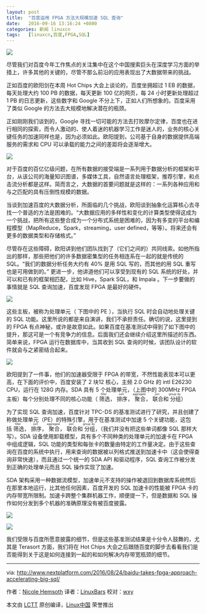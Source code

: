 ```yaml
---
layout: post
title:	"百度运用 FPGA 方法大规模加速 SQL 查询"
date:	2016-09-16 13:16:24 +0800 
categories:	新闻 linuxcn 
tags:	[linuxcn,百度,FPGA,SQL]
---
```



![](/Asserts/Images//attachment/album/201609/16/131625wa0q0zeygd0n2nd0.jpg)


尽管我们对百度今年工作焦点的关注集中在这个中国搜索巨头在深度学习方面的举措上，许多其他的关键的，尽管不那么前沿的应用表现出了大数据带来的挑战。


正如百度的欧阳剑在本周 Hot Chips 大会上谈论的，百度坐拥超过 1 EB 的数据，每天处理大约 100 PB 的数据，每天更新 100 亿的网页，每 24 小时更新处理超过 1 PB 的日志更新，这些数字和 Google 不分上下，正如人们所想象的。百度采用了类似 Google 的方法去大规模地解决潜在的瓶颈。


正如刚刚我们谈到的，Google 寻找一切可能的方法去打败摩尔定律，百度也在进行相同的探索，而令人激动的、使人着迷的机器学习工作是迷人的，业务的核心关键任务的加速同样也是，因为必须如此。欧阳提到，公司基于自身的数据提供高端服务的需求和 CPU 可以承载的能力之间的差距将会逐渐增大。


![](/Asserts/Images//attachment/album/201609/16/131626tang0wqi5ad7sq5a.png)


对于百度的百亿亿级问题，在所有数据的接受端是一系列用于数据分析的框架和平台，从该公司的海量知识图谱，多媒体工具，自然语言处理框架，推荐引擎，和点击流分析都是这样。简而言之，大数据的首要问题就是这样的：一系列各种应用和与之匹配的具有压倒性规模的数据。


当谈到加速百度的大数据分析，所面临的几个挑战，欧阳谈到抽象化运算核心去寻找一个普适的方法是困难的。“大数据应用的多样性和变化的计算类型使得这成为一个挑战，把所有这些整合成为一个分布式系统是困难的，因为有多变的平台和编程模型（MapReduce，Spark，streaming，user defined，等等）。将来还会有更多的数据类型和存储格式。”


尽管存在这些障碍，欧阳讲到他们团队找到了（它们之间的）共同线索。如他所指出的那样，那些把他们的许多数据密集型的任务相连系在一起的就是传统的 SQL。“我们的数据分析任务大约有 40% 是用 SQL 写的，而其他的用 SQL 重写也是可用做到的。” 更进一步，他讲道他们可以享受到现有的 SQL 系统的好处，并可以和已有的框架相匹配，比如 Hive，Spark SQL，和 Impala 。下一步要做的事情就是 SQL 查询加速，百度发现 FPGA 是最好的硬件。


![](/Asserts/Images//attachment/album/201609/16/131627tav5qmwdfbqwwdvq.png)


这些主板，被称为处理单元（ 下图中的 PE ），当执行 SQL 时会自动地处理关键的 SQL 功能。这里所说的都是来自演讲，我们不承担责任。确切的说，这里提到的 FPGA 有点神秘，或许是故意如此。如果百度在基准测试中得到了如下图中的提升，那这可是一个有竞争力的信息。后面我们还会继续介绍这里所描述的东西。简单来说，FPGA 运行在数据库中，当其收到 SQL 查询的时候，该团队设计的软件就会与之紧密结合起来。


![](/Asserts/Images//attachment/album/201609/16/131628p75l737pd5iud355.png)


欧阳提到了一件事，他们的加速器受限于 FPGA 的带宽，不然性能表现本可以更高，在下面的评价中，百度安装了 2 块12 核心，主频 2.0 GHz 的 intl E26230 CPU，运行在 128G 内存。SDA 具有 5 个处理单元，（上图中的 300MHz FPGA 主板）每个分别处理不同的核心功能（<ruby> 筛选 <rp>  （ </rp> <rt>  filter </rt> <rp>  ） </rp></ruby>，<ruby> 排序 <rp>  （ </rp> <rt>  sort </rt> <rp>  ） </rp></ruby>，<ruby> 聚合 <rp>  （ </rp> <rt>  aggregate </rt> <rp>  ） </rp></ruby>，<ruby> 联合 <rp>  （ </rp> <rt>  join </rt> <rp>  ） </rp></ruby>和<ruby> 分组 <rp>  （ </rp> <rt>  group by </rt> <rp>  ） </rp></ruby>）


为了实现 SQL 查询加速，百度针对 TPC-DS 的基准测试进行了研究，并且创建了称做处理单元（PE）的特殊引擎，用于在基准测试中加速 5 个关键功能，这包括<ruby> 筛选 <rp>  （ </rp> <rt>  filter </rt> <rp>  ） </rp></ruby>，<ruby> 排序 <rp>  （ </rp> <rt>  sort </rt> <rp>  ） </rp></ruby>，<ruby> 聚合 <rp>  （ </rp> <rt>  aggregate </rt> <rp>  ） </rp></ruby>，<ruby> 联合 <rp>  （ </rp> <rt>  join </rt> <rp>  ） </rp></ruby>和<ruby> 分组 <rp>  （ </rp> <rt>  group by </rt> <rp>  ） </rp></ruby>，（我们并没有把这些单词都像 SQL 那样大写）。SDA 设备使用卸载模型，具有多个不同种类的处理单元的加速卡在 FPGA 中组成逻辑，SQL 功能的类型和每张卡的数量由特定的工作量决定。由于这些查询在百度的系统中执行，用来查询的数据被以列格式推送到加速卡中（这会使得查询非常快速），而且通过一个统一的 SDA API 和驱动程序，SQL 查询工作被分发到正确的处理单元而且 SQL 操作实现了加速。


SDA 架构采用一种数据流模型，加速单元不支持的操作被退回到数据库系统然后在那里本地运行，比其他任何因素，百度开发的 SQL 加速卡的性能被 FPGA 卡的内存带宽所限制。加速卡跨整个集群机器工作，顺便提一下，但是数据和 SQL 操作如何分发到多个机器的准确原理没有被百度披露。


![](/Asserts/Images//attachment/album/201609/16/131630yw0737s17tmz273c.png)


![](/Asserts/Images//attachment/album/201609/16/131632i0qwwpbvkvrbwty0.png)


我们受限与百度所愿意披露的细节，但是这些基准测试结果是十分令人鼓舞的，尤其是 Terasort 方面，我们将在 Hot Chips 大会之后跟随百度的脚步去看看我们是否能得到关于这是如何连接到一起的和如何解决内存带宽瓶颈的细节。




---


via: <http://www.nextplatform.com/2016/08/24/baidu-takes-fpga-approach-accelerating-big-sql/>


作者：[Nicole Hemsoth](http://www.nextplatform.com/author/nicole/) 译者：[LinuxBars](https://github.com/LinuxBars) 校对：[wxy](https://github.com/wxy)


本文由 [LCTT](https://github.com/LCTT/TranslateProject) 原创编译，[Linux中国](https://linux.cn/) 荣誉推出
